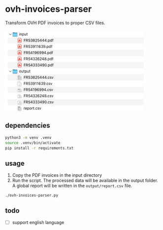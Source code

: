 # ovh-invoices-parser

Transform OVH PDF invoices to proper CSV files.

![image](demo.png)

## dependencies

```bash
python3 -m venv .venv
source .venv/bin/activate
pip install -r requirements.txt
```

## usage

1. Copy the PDF invoices in the input directory
2. Run the script. The processed data will be available in the output folder. A global report will be written in the `output/report.csv` file.

```
./ovh-invoices-parser.py
```

## todo
- [ ] support english language